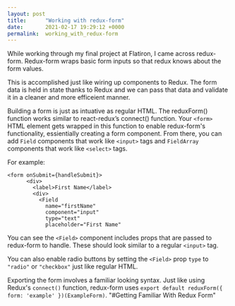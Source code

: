 ```yaml
---
layout: post
title:      "Working with redux-form"
date:       2021-02-17 19:29:12 +0000
permalink:  working_with_redux-form
---
```


While working through my final project at Flatiron, I came across redux-form. Redux-form wraps basic form inputs so that redux knows about the form values.

This is accomplished just like wiring up components to Redux. The form data is held in state thanks to Redux and we can pass that data and validate it in a cleaner and more efficeient manner.

Building a form is just as intuative as regular HTML. The reduxForm() function works similar to react-redux’s connect() function. Your `<form>` HTML element gets wrapped in this function to enable redux-form's functionality, essientially creating a form component. From there, you can add `Field` components that work like `<input>` tags and `FieldArray` components that work like `<select>` tags. 

For example:

```
<form onSubmit={handleSubmit}>
      <div>
        <label>First Name</label>
        <div>
          <Field
            name="firstName"
            component="input"
            type="text"
            placeholder="First Name"
```      

You can see the `<Field>` component includes props that are passed to redux-form to handle. These should look similar to a regular `<input>` tag.

You can also enable radio buttons by setting the `<Field>` prop `type` to `"radio"` or `"checkbox"` just like regular HTML.

Exporting the form involves a familiar looking syntax. Just like using Redux's `connect()` function, redux-form uses `export default reduxForm({  form: 'example' })(ExampleForm)`.
        "#Getting Familiar With Redux Form"


